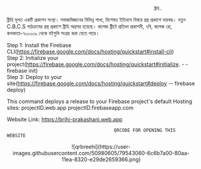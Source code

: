                                                            ব্রীহি. 
 ব্রীহি মূলত একটি প্রকাশন সংস্থা। সমাজবিজ্ঞানের বিভিন্ন শাখা, বিশেষত ইতিহাস বিষয়ে গ্রন্থ প্রকাশে দায়বদ্ধ। নতুন C.B.C.S  পাঠক্রমের গ্রন্থ প্রকাশে ব্রীহি অগ্রসর হয়েছে।
 কলেজ ষ্ট্রীটে প্রতিভা প্রকাশনী, ৭বি, কলেজ রো, কলকাতা-৭০০০০৯ থেকে বইগুলি সংগ্রহ করা যেতে পারে।
 
                         
  Step 1: Install the Firebase CLI(https://firebase.google.com/docs/hosting/quickstart#install-cli)<br>
  Step 2: Initialize your project(https://firebase.google.com/docs/hosting/quickstart#initialize. - - firebase init)<br>
  Step 3: Deploy to your site(https://firebase.google.com/docs/hosting/quickstart#deploy -- firebase deploy)<br>
  
  This command deploys a release to your Firebase project's default Hosting sites:
                      projectID.web.app
                      projectID.firebaseapp.com

Website Link:  https://brihi-prakashani.web.app 
 
                                            QRCODE FOR OPENING THIS WEBSITE
                                               
   <center>![qrbreehi](https://user-images.githubusercontent.com/50980605/79543060-6c6b7a00-80aa-11ea-8320-e29de2659366.png)</center>

 
